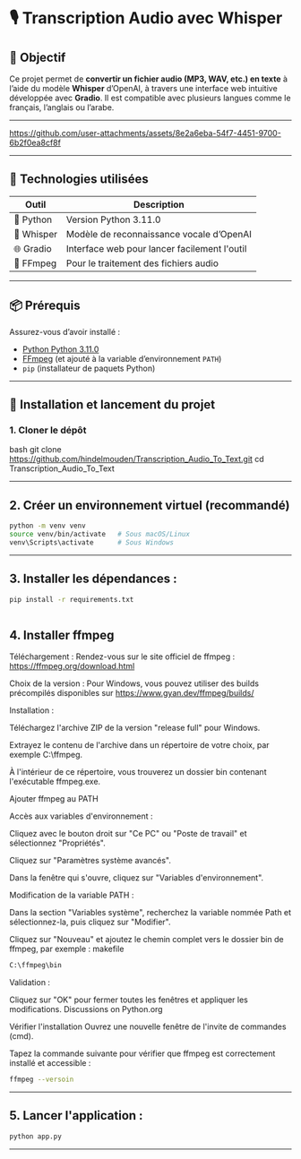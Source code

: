 # 🎙️ Transcription Audio avec Whisper

## 🎯 Objectif
Ce projet permet de **convertir un fichier audio (MP3, WAV, etc.) en texte** à l’aide du modèle **Whisper** d’OpenAI, à travers une interface web intuitive développée avec **Gradio**.
Il est compatible avec plusieurs langues comme le français, l’anglais ou l’arabe.

----

https://github.com/user-attachments/assets/8e2a6eba-54f7-4451-9700-6b2f0ea8cf8f

---

## 🧰 Technologies utilisées

| Outil        | Description                                |
|--------------|--------------------------------------------|
| 🐍 Python     | Version Python 3.11.0                    |
| 🧠 Whisper    | Modèle de reconnaissance vocale d’OpenAI   |
| 🌐 Gradio    | Interface web pour lancer facilement l'outil |
| 🎵 FFmpeg    | Pour le traitement des fichiers audio       |

---

## 📦 Prérequis

Assurez-vous d’avoir installé :

- [Python Python 3.11.0](https://www.python.org/downloads/)
- [FFmpeg](https://ffmpeg.org/download.html) (et ajouté à la variable d’environnement `PATH`)
- `pip` (installateur de paquets Python)

---

## 🚀 Installation et lancement du projet

### 1. Cloner le dépôt

bash
git clone https://github.com/hindelmouden/Transcription_Audio_To_Text.git
cd Transcription_Audio_To_Text

---

## 2. Créer un environnement virtuel (recommandé)

```bash
python -m venv venv
source venv/bin/activate   # Sous macOS/Linux
venv\Scripts\activate      # Sous Windows
```

----

## 3. Installer les dépendances :

```bash
pip install -r requirements.txt



```

## 4. Installer ffmpeg

Téléchargement : Rendez-vous sur le site officiel de ffmpeg : https://ffmpeg.org/download.html

Choix de la version : Pour Windows, vous pouvez utiliser des builds précompilés disponibles sur https://www.gyan.dev/ffmpeg/builds/

Installation :

Téléchargez l'archive ZIP de la version "release full" pour Windows.

Extrayez le contenu de l'archive dans un répertoire de votre choix, par exemple C:\ffmpeg.

À l'intérieur de ce répertoire, vous trouverez un dossier bin contenant l'exécutable ffmpeg.exe.

Ajouter ffmpeg au PATH

Accès aux variables d'environnement :

Cliquez avec le bouton droit sur "Ce PC" ou "Poste de travail" et sélectionnez "Propriétés".

Cliquez sur "Paramètres système avancés".

Dans la fenêtre qui s'ouvre, cliquez sur "Variables d'environnement".

Modification de la variable PATH :

Dans la section "Variables système", recherchez la variable nommée Path et sélectionnez-la, puis cliquez sur "Modifier".

Cliquez sur "Nouveau" et ajoutez le chemin complet vers le dossier bin de ffmpeg, par exemple :
makefile

```bash
C:\ffmpeg\bin
```

Validation :

Cliquez sur "OK" pour fermer toutes les fenêtres et appliquer les modifications.
Discussions on Python.org

 Vérifier l'installation
Ouvrez une nouvelle fenêtre de l'invite de commandes (cmd).

Tapez la commande suivante pour vérifier que ffmpeg est correctement installé et accessible :

```bash
ffmpeg --versoin
```

---

## 5. Lancer l'application :

```bash
python app.py
```

----

